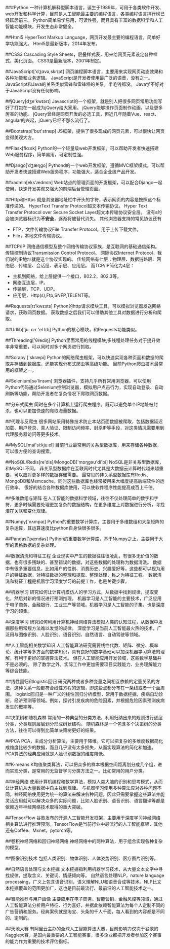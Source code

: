 ###Python
一种计算机解释型脚本语言，诞生于1989年，可用于各类软件开发、web开发和科学计算，目前是人工智能最主要的编程语言，各类编程语言排行榜已经跃居前三。
Python简单易学易用，可读性强，而且具有丰富的数据科学和人工智能功能模块，开发生态非常健全。

##Html5
HyperText Markup Language，网页开发最主要的编程语言，简单好学功能强大。 Html5是最新版本，2014年发布。

##CSS3
Cascading Style Sheets，层叠样式表，用来给网页元素设定各种样式，美化页面。 CSS3是最新版本，2001年制定。

##JavaScript['dʒɑvə,skrɪpt]
网页编程脚本语言，主要用来实现网页动态效果和各种功能和业务逻辑。 JavaScript是开发者使用最广泛的语音，没有之一。 JavaScript和Java的关系类似雷锋和雷锋塔的关系，半毛钱都没。 Java学不好对于JavaScript没有任何影响。

##jQuery[dʒe'kwɪərɪ]
Javascript的一个框架，就是别人把很多网页常用功能写好了打包在一起成为jQuery给大家用。 jQuery能够操作页面制作动画，以及更多厉害的功能。 jQuery曾经是网页开发的必选工具，但近几年随着Vue、react、angular的兴起，jQuery已经不那么流行了。

##Bootstrap['bʊt'stræp]
JS框架，提供了很多现成的网页元素，可以很快让网页变得美观大方。

##Flask[flɑːsk] 
Python的一个轻量级web开发框架。可以帮助开发者快速搭建Web服务程序，简单易用，可定制性强。

##Django[ˈdʒæŋɡo]
Pythond的一个web开发框架，遵循MVC框架模式。可以帮助开发者快速搭建Web服务程序，功能强大，适合企业级产品开发。

##xadmin[eks'ædmɪn]
Web站点的管理页面的开发框架，可以配合Django一起使用，快速开发美观又强大的前端后台管理页面。

##Http和Https
就是浏览器地址栏中开头的字符，表示网页的内容是按照这个标准传递的。
HyperText Transfer Protocol超文本传输协议。
Hyper Text Transfer Protocol over Secure Socket Layer超文本传输协议安全层。
没有s的会被浏览器标识为**不安全**，逐渐将被替代消失。
其他浏览器支持的常见协议还有
- FTP，文件传输协议File Transfer Protocol，用于上传下载文件。
- File，本地文件传输协议。

##TCP/IP
网络通信模型及整个网络传输协议家族，是互联网的基础通信架构。
传输控制协议Transmission Control Protocol。
网际协议Internet Protocol，我们说的IP地址就是这个协议实现的。
传统网络有七层：物理层、数据链路层、网络层、传输层、会话层、表示层、应用层。
而TCP/IP简化为4层：
- 主机到网络，给上层提供一个接口，802.2，802.3等。
- 网络互连层，IP。
- 传输层，TCP、UDP。
- 应用层，Http(s),Ftp,SNFP,TELENT等。

##Requests[rɪ'kwɛsts]
Python的http请求模块工具，可以模拟浏览器发送网络请求，获取网页数据。
获取数据之后我们可以借助其他工具对数据进行分析和爬取。

##Urllib['ju: ɑ:r 'el lɪb]
Python的核心模块，和Requests功能类似。

##Threading['θrediŋ]
Python里面常用的线程模块,多线程处理任务对于提升效率非常重要，可以同时对多个网页进行抓取。

##Scrapy ['skræpi] 
Python的网络爬虫框架，可以快速实现各种页面和数据的爬取并存储到数据库，还能实现分布式爬虫等高级功能。
目前Python爬虫技术最常用的框架之一。

##Selenium[sə'linɪəm]
浏览器插件，支持几乎所有常用浏览器，可以使用Python代码通过Selenium控制浏览器，模拟用户点击行为，实现自动登录、自动刷新等功能，帮助开发者在复杂情况下爬取网页数据。

##分布式爬虫
同时在多个计算机上运行爬虫程序，既可以避免单个IP地址被封杀，也可以更加快速的爬取海量数据。

##代理与反爬虫
很多网站采用特殊技术防止本站页面数据被爬取，包括数据延迟加载、用户登录、真人验证、限制访问频率、封杀IP等手段，对这类情况需要用到代理服务器访问等更多技术。

##MySQL[mai'si:kjuːel]
目前行业最常用的关系型数据库，用来存储各种数据，可以很方便的查询搜索。

##NoSQL/Redis[re'dis]/MongoDB['mɒŋgəʊ'di'bi]
NoSQL是非关系型数据库，和MySQL不同。
非关系型数据库在互联网时代尤其是大数据云计算时代越来越重要，可以应对更多样的数据存储需要。
最常见的非关系型数据库有Redis、MongoDB和Memcache。同时这些数据库也经常被用来大幅度提高后端软件的运行效率。
很好的结合各种数据库使用，可以使软件程序性能提高成百上千倍。

##多维数组与矩阵
在人工智能的数据科学领域，往往不仅处理简单的数字和字符，更多时候需要处理更加复杂的数据结构，在更多维度上对数据进行分析，寻找潜在关联和变化规律。

##Numpy['nʌmpaɪ] 
Python的重要数学计算库，主要用于多维数组和大型矩阵的复杂运算，其运算速度比python自身快很多很多。

##Pandas['pændəs] 
Python的重要数学计算库，基于Numpy之上，主要用于大型的表格数据的复杂处理。

##数据清洗和特征工程
企业现实中产生的数据往往很凌乱，有很多无价值的数据，也有很多残缺的、甚至错误的数据，对这些数据的处理称为数据清洗。
数据中有很多重要信息，比如用户的性别、消费历史、兴趣爱好等，这些都可以视为用户的特征数据，对特征数据的整理和提取、整理处理，称之为特征工程。
数据清洗和特征工程是机器学习深度学习的前提工作，也是关键步骤。

##机器学习
研究如何让计算机模仿人的学习方式，从数据中找到规律，提取变化，然后对新的情况进行预测推理。
机器学习是人工智能的主要技术，广泛应用于电子商务、金融银行、工业生产等领域。机器学习是人工智能的子集，也是深度学习的超集。

##深度学习
研究如何利用计算机神经网络算法模拟人类的认知过程，从数据中发掘那些用常规方法难以发觉的规律。
深度学习是当前人工智能最火热的技术，广泛用与图像识别、人脸识别、语音识别、自然语言、自动驾驶等领域。

##人工智能相关数学知识
人工智能算法研究需要线性代数、矩阵、微分、概率论、统计学等多方面的数学知识，具有良好的数学基础可以加深机器学习算法的理解，有利于更好的掌握算法技术。
但在人工智能应用开发领域，这些数学基础并不是必须的。
除了数学之外，实际工作中更加需要项目实践能力、业务理解能力等综合技能。

##线性回归和logistic回归
研究两种或者多种变量之间相互依赖的定量关系的方法，这种关系一般都符合线性方程的逻辑，即这些点都分布在一条线或者一个面周围。
logistic回归是一种广义的线性回归分析模型，常用于数据挖掘，疾病自动诊断，经济预测等领域。例如，探讨引发疾病的危险因素，并根据危险因素预测疾病发生的概率等。

##决策树和随机森林
常用的一种典型的分类方法，利用归纳出来的规则进行逐层分类，分类规则层层划分形成树状结构。
随机森林是一个包含多个决策树的分类方法，往往可以得到比简单决策树更好的结果。

##PCA
PCA，主成分分析算法，主要用于降维。它可以把复杂的多维度数据简化成维度比较少的数据，而且几乎没有太多损失，从而实现算法的简化和加速。PCA算法的经典应用就是人脸识别数据的维度降低。

##K-means
K均值聚类算法，可以把众多的样本根据空间距离划分成几个组，进而实现分类，是常用的无监督学习分类方法之一。比如常用的用户分类。

##神经网络
使用计算机编程和数学算法，模拟人类大脑的识别和思考模式，从而让计算机从大量数据中自主找到规律。
与机器学习使用多种算法应对各种问题不同，神经网络使用更为统一的算法来解决各种问题，因此只需要掌握这些算法并能灵活应用就可以解决众多的实际问题，比如人脸识别、语音识别、语言翻译等都是依赖近年神经网络技术取得的重大突破。

##TensorFlow
谷歌发布的开源人工智能开发框架，主要用于深度学习神经网络相关算法进行推理预测。TensorFlow是当前行业中最流行的人工智能框架，其他还有Coffee、Mxnet，pytorch等。

##卷积神经网络和回归神经网络
神经网络中的两种算法，用于组合实现各种复杂的模型。

##图像识别技术
包括人类识别、物体识别、人体姿势识别、医疗图片识别等。

##自然语言处理与文本挖掘
文本挖掘指利用机器学习技术，从大量文本文字中寻找规律，提取含义、关键词、情感倾向等。
自然语言处理NLP，nature language processing，广义上包含语音识别、语义理解NLU和语音合成等技术。NLP比文本挖掘覆盖的范围更加广，这也是目前最流行、最前沿的人工智能技术之一。

##智能推荐与用户画像
主要应用在电子商务、智能营销、金融风控等领域，通过人工智能算法分析用户特征、行为喜好，并据此依赖智能算法为每个人定制不同的广告营销和服务。经典案例就是淘宝、头条的千人千面，每人看到的内容都是不同的、定制的。

##天池大赛
有阿里云主办的全球人工智能算法大赛，目前影响力仅次于谷歌的Kaggle大赛，是国内最重要的人工智能赛事，很多企业都把开发者参加这个赛事的能力作为重要的技术评估指标。











